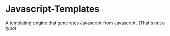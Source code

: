Javascript-Templates
====================

A templating engine that generates Javascript from Javascript. (That's not a typo)
